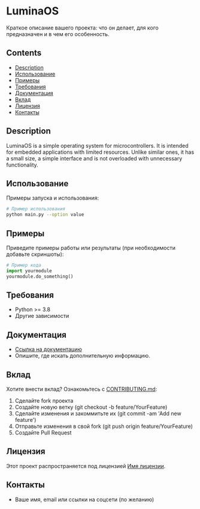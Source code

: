 # LuminaOS

Краткое описание вашего проекта: что он делает, для кого предназначен и в чем его особенность.

## Contents

- [Description](#description)
- [Использование](#использование)
- [Примеры](#примеры)
- [Требования](#требования)
- [Документация](#документация)
- [Вклад](#вклад)
- [Лицензия](#лицензия)
- [Контакты](#контакты)

## Description

LuminaOS is a simple operating system for microcontrollers. 
It is intended for embedded applications with limited resources. Unlike similar ones, it has a small size, a simple interface and is not overloaded with unnecessary functionality.

## Использование

Примеры запуска и использования:

```sh
# Пример использования
python main.py --option value
```

## Примеры

Приведите примеры работы или результаты (при необходимости добавьте скриншоты):

```python
# Пример кода
import yourmodule
yourmodule.do_something()
```

## Требования

- Python >= 3.8
- Другие зависимости

## Документация

- [Ссылка на документацию](https://github.com/yourusername/yourproject/wiki)
- Опишите, где искать дополнительную информацию.

## Вклад

Хотите внести вклад? Ознакомьтесь с [CONTRIBUTING.md](CONTRIBUTING.md):

1. Сделайте fork проекта
2. Создайте новую ветку (git checkout -b feature/YourFeature)
3. Сделайте изменения и закоммитьте их (git commit -am 'Add new feature')
4. Отправьте изменения в свой fork (git push origin feature/YourFeature)
5. Создайте Pull Request

## Лицензия

Этот проект распространяется под лицензией [Имя лицензии](LICENSE).

## Контакты

- Ваше имя, email или ссылки на соцсети (по желанию)
